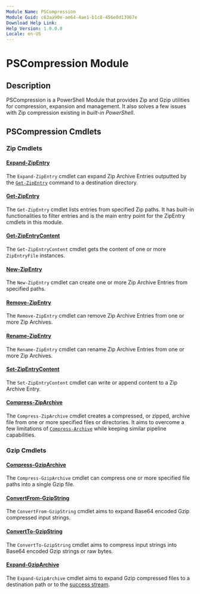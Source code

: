 ```yaml
---
Module Name: PSCompression
Module Guid: c63aa90e-ae64-4ae1-b1c8-456e0d13967e
Download Help Link:
Help Version: 1.0.0.0
Locale: en-US
---
```


# PSCompression Module

## Description

PSCompression is a PowerShell Module that provides Zip and Gzip utilities for compression, expansion and management. It also solves a few issues with Zip compression existing in _built-in PowerShell_.

## PSCompression Cmdlets

### Zip Cmdlets

#### [Expand-ZipEntry](Expand-ZipEntry.md)

The `Expand-ZipEntry` cmdlet can expand Zip Archive Entries outputted by the [`Get-ZipEntry`](Get-ZipEntry.md) command to a destination directory.

#### [Get-ZipEntry](Get-ZipEntry.md)

The `Get-ZipEntry` cmdlet lists entries from specified Zip paths. It has built-in functionalities to filter entries and is the main entry point for the ZipEntry cmdlets in this module.

#### [Get-ZipEntryContent](Get-ZipEntryContent.md)

The `Get-ZipEntryContent` cmdlet gets the content of one or more `ZipEntryFile` instances.

#### [New-ZipEntry](New-ZipEntry.md)

The `New-ZipEntry` cmdlet can create one or more Zip Archive Entries from specified paths.

#### [Remove-ZipEntry](Remove-ZipEntry.md)

The `Remove-ZipEntry` cmdlet can remove Zip Archive Entries from one or more Zip Archives.

#### [Rename-ZipEntry](Rename-ZipEntry.md)

The `Rename-ZipEntry` cmdlet can rename Zip Archive Entries from one or more Zip Archives.

#### [Set-ZipEntryContent](Set-ZipEntryContent.md)

The `Set-ZipEntryContent` cmdlet can write or append content to a Zip Archive Entry.

#### [Compress-ZipArchive](Compress-ZipArchive.md)

The `Compress-ZipArchive` cmdlet creates a compressed, or zipped, archive file from one or more specified files or directories. It aims to overcome a few limitations of [`Compress-Archive`](https://docs.microsoft.com/en-us/powershell/module/microsoft.powershell.archive/compress-archive?view=powershell-7.2) while keeping similar pipeline capabilities.

### Gzip Cmdlets

#### [Compress-GzipArchive](Compress-GzipArchive.md)

The `Compress-GzipArchive` cmdlet can compress one or more specified file paths into a single Gzip file.

#### [ConvertFrom-GzipString](ConvertFrom-GzipString.md)

The `ConvertFrom-GzipString` cmdlet aims to expand Base64 encoded Gzip compressed input strings.

#### [ConvertTo-GzipString](ConvertTo-GzipString.md)

The `ConvertTo-GzipString` cmdlet aims to compress input strings into Base64 encoded Gzip strings or raw bytes.

#### [Expand-GzipArchive](Expand-GzipArchive.md)

The `Expand-GzipArchive` cmdlet aims to expand Gzip compressed files to a destination path or to the [success stream](https://learn.microsoft.com/en-us/powershell/module/microsoft.powershell.core/about/about_output_streams?view=powershell-7.3#success-stream).
